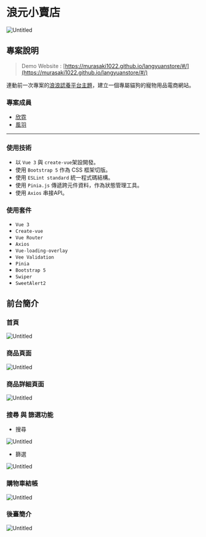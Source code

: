 # 浪元小賣店

![Untitled](%E6%B5%AA%E5%85%83%E5%B0%8F%E8%B3%A3%E5%BA%97%208350ba589e6647c4bd566ababce38c38/Untitled.png)

## **專案說明**

> Demo Website : [https://murasaki1022.github.io/langyuanstore/#/](https://murasaki1022.github.io/langyuanstore/#/)
> 

連動前一次專案的[浪浪認養平台主題](https://github.com/tvxq5206/langyuan)，建立一個專屬貓狗的寵物用品電商網站。

### 專案成員

- [欣霓](https://github.com/tvxq5206)
- [風羽](https://github.com/murasaki1022)

---

### **使用技術**

- 以 `Vue 3` 與 `create-vue`架設開發。
- 使用 `Bootstrap 5` 作為 CSS 框架切版。
- 使用 `ESLint standard` 統一程式碼結構。
- 使用 `Pinia.js` 傳遞跨元件資料，作為狀態管理工具。
- 使用 `Axios` 串接API。

### **使用套件**

- `Vue 3`
- `Create-vue`
- `Vue Router`
- `Axios`
- `Vue-loading-overlay`
- `Vee Validation`
- `Pinia`
- `Bootstrap 5`
- `Swiper`
- `SweetAlert2`

## **前台簡介**

### **首頁**

![Untitled](https://i.imgur.com/Q6psoPq.png)

### 商品頁面

![Untitled](%E6%B5%AA%E5%85%83%E5%B0%8F%E8%B3%A3%E5%BA%97%208350ba589e6647c4bd566ababce38c38/Untitled%202.png)

### **商品詳細頁面**

![Untitled](%E6%B5%AA%E5%85%83%E5%B0%8F%E8%B3%A3%E5%BA%97%208350ba589e6647c4bd566ababce38c38/Untitled%203.png)

### **搜尋 與 篩選功能**

- 搜尋

![Untitled](https://i.imgur.com/nb9isK0.gif)

- 篩選

![Untitled](https://i.imgur.com/AlCHUmK.gif)

### **購物車結帳**

![Untitled](https://i.imgur.com/KzEO1EV.gif)

### **後臺簡介**

![Untitled](https://i.imgur.com/U6AVoo5.gif)

###
